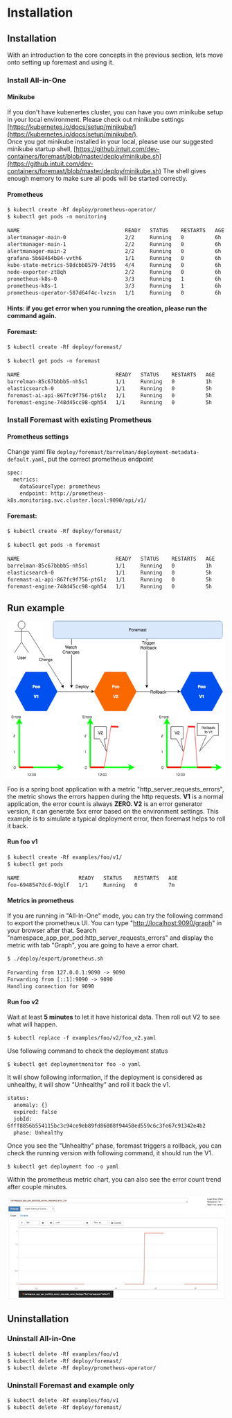 # Installation



## Installation

With an introduction to the core concepts in the previous section, lets move onto setting up foremast and using it.

### Install All-in-One

#### Minikube

If you don't have kubenertes cluster, you can have you own minikube setup in your local environment. Please check out minikube settings [https://kubernetes.io/docs/setup/minikube/](https://kubernetes.io/docs/setup/minikube/).  
Once you got minikube installed in your local, please use our suggested minikube startup shell, [https://github.intuit.com/dev-containers/foremast/blob/master/deploy/minikube.sh](https://github.intuit.com/dev-containers/foremast/blob/master/deploy/minikube.sh) The shell gives enough memory to make sure all pods will be started correctly.

#### Prometheus

```text
$ kubectl create -Rf deploy/prometheus-operator/
$ kubectl get pods -n monitoring

NAME                                  READY   STATUS    RESTARTS   AGE
alertmanager-main-0                   2/2     Running   0          6h
alertmanager-main-1                   2/2     Running   0          6h
alertmanager-main-2                   2/2     Running   0          6h
grafana-5b68464b84-vvth6              1/1     Running   0          6h
kube-state-metrics-58dcbb8579-7dt95   4/4     Running   0          6h
node-exporter-zt8qh                   2/2     Running   0          6h
prometheus-k8s-0                      3/3     Running   1          6h
prometheus-k8s-1                      3/3     Running   1          6h
prometheus-operator-587d64f4c-lvzsn   1/1     Running   0          6h
```

#### Hints: if you get error when you running the creation, please run the command again.

#### Foremast:

```text
$ kubectl create -Rf deploy/foremast/

$ kubectl get pods -n foremast

NAME                               READY   STATUS    RESTARTS   AGE
barrelman-85c67bbbb5-nh5sl         1/1     Running   0          1h
elasticsearch-0                    1/1     Running   0          5h
foremast-ai-api-867fc9f756-pt6lz   1/1     Running   0          5h
foremast-engine-748d45cc98-qph54   1/1     Running   0          5h
```

### Install Foremast with existing Prometheus

#### Prometheus settings

Change yaml file `deploy/foremast/barrelman/deployment-metadata-default.yaml`, put the correct prometheus endpoint

```text
spec:
  metrics:
    dataSourceType: prometheus
    endpoint: http://prometheus-k8s.monitoring.svc.cluster.local:9090/api/v1/
```

#### Foremast:

```text
$ kubectl create -Rf deploy/foremast/

$ kubectl get pods -n foremast

NAME                               READY   STATUS    RESTARTS   AGE
barrelman-85c67bbbb5-nh5sl         1/1     Running   0          1h
elasticsearch-0                    1/1     Running   0          5h
foremast-ai-api-867fc9f756-pt6lz   1/1     Running   0          5h
foremast-engine-748d45cc98-qph54   1/1     Running   0          5h
```

## Run example

![Example diagram](../.gitbook/assets/demo.png)

Foo is a spring boot application with a metric "http\_server\_requests\_errors", the metric shows the errors happen during the http requests.  **V1** is a normal application, the error count is always **ZERO. V2** is an error generator version, it can generate 5xx error based on the environment settings. This example is to simulate a typical deployment error, then foremast helps to roll it back.

#### Run foo v1

```text
$ kubectl create -Rf examples/foo/v1/
$ kubectl get pods

NAME                   READY   STATUS    RESTARTS   AGE
foo-6948547dcd-9dglf   1/1     Running   0          7m
```

#### Metrics in prometheus

If you are running in "All-In-One" mode, you can try the following command to export the prometheus UI.  You can type "[http://localhost:9090/graph](http://localhost:9090/graph)" in your browser after that. Search "namespace\_app\_per\_pod:http\_server\_requests\_errors" and display the metric with tab "Graph", you are going to have a error chart.

```text
$ ./deploy/export/prometheus.sh

Forwarding from 127.0.0.1:9090 -> 9090
Forwarding from [::1]:9090 -> 9090
Handling connection for 9090
```

#### Run foo v2

Wait at least **5 minutes** to let it have historical data. Then roll out V2 to see what will happen.

```text
$ kubectl replace -f examples/foo/v2/foo_v2.yaml
```

Use following command to check the deployment status

```text
$ kubectl get deploymentmonitor foo -o yaml
```

It will show following information, if the deployment is considered as unhealthy, it will show "Unhealthy" and roll it back the v1.

```text
status:
  anomaly: {}
  expired: false
  jobId: 6fff8856b554115bc3c94ce9eb89fd86808f94458ed559c6c3fe67c91342e4b2
  phase: Unhealthy
```

Once you see the "Unhealthy" phase, foremast triggers a rollback, you can check the running version with following command, it should run the V1.

```text
$ kubectl get deployment foo -o yaml
```

Within the prometheus metric chart, you can also see the error count trend after couple minutes.

![](../.gitbook/assets/prometheus_sceen.png)



## Uninstallation

### Uninstall All-in-One

```text
$ kubectl delete -Rf examples/foo/v1
$ kubectl delete -Rf deploy/foremast/
$ kubectl delete -Rf deploy/prometheus-operator/
```

### Uninstall Foremast and example only

```text
$ kubectl delete -Rf examples/foo/v1
$ kubectl delete -Rf deploy/foremast/
```



